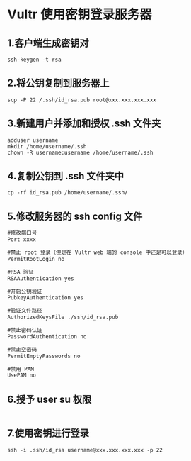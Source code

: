 # Vultr 使用密钥登录服务器

## 1.客户端生成密钥对

```shell
ssh-keygen -t rsa
```

## 2.将公钥复制到服务器上

```shell
scp -P 22 /.ssh/id_rsa.pub root@xxx.xxx.xxx.xxx
```

## 3.新建用户并添加和授权 .ssh 文件夹

```shell
adduser username
mkdir /home/username/.ssh
chown -R username:username /home/username/.ssh
```

## 4.复制公钥到 .ssh 文件夹中

```shell
cp -rf id_rsa.pub /home/username/.ssh/
```

## 5.修改服务器的 ssh config 文件

```txt
#修改端口号
Port xxxx

#禁止 root 登录（但是在 Vultr web 端的 console 中还是可以登录）
PermitRootLogin no

#RSA 验证
RSAAuthentication yes

#开启公钥验证
PubkeyAuthentication yes

#验证文件路径
AuthorizedKeysFile ./ssh/id_rsa.pub

#禁止密码认证
PasswordAuthentication no

#禁止空密码
PermitEmptyPasswords no

#禁用 PAM
UsePAM no
```

## 6.授予 user su 权限

```shell
```

## 7.使用密钥进行登录

```shell
ssh -i .ssh/id_rsa username@xxx.xxx.xxx.xxx -p 22
```
